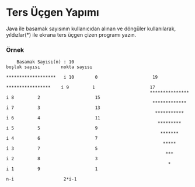 # Ters Üçgen Yapımı
Java ile basamak sayısının kullanıcıdan alınan ve döngüler kullanılarak, yıldızlar(*) ile ekrana ters üçgen çizen programı yazın.

### Örnek

        Basamak Sayısı(n) : 10                                                          boşluk sayısı        nokta sayısı
                                                         *******************   i 10        0                     19
                                                          *****************    i 9         1                     17
                                                           ***************     i 8         2                     15
                                                            *************      i 7         3                     13
                                                             ***********       i 6         4                     11
                                                              *********        i 5         5                     9
                                                               *******         i 4         6                     7
                                                                *****          i 3         7                     5
                                                                 ***           i 2         8                     3
                                                                  *            i 1         9                     1
                                                                                          n-i                   2*i-1                                               